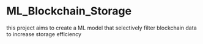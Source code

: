 # ML_Blockchain_Storage
this project aims to create a ML model that selectively filter blockchain data to increase storage efficiency
